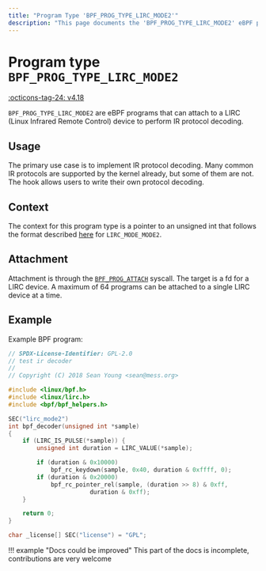 ```yaml
---
title: "Program Type 'BPF_PROG_TYPE_LIRC_MODE2'"
description: "This page documents the 'BPF_PROG_TYPE_LIRC_MODE2' eBPF program type, including its definition, usage, program types that can use it, and examples."
---
```

# Program type `BPF_PROG_TYPE_LIRC_MODE2`

<!-- [FEATURE_TAG](BPF_PROG_TYPE_LIRC_MODE2) -->
[:octicons-tag-24: v4.18](https://github.com/torvalds/linux/commit/f4364dcfc86df7c1ca47b256eaf6b6d0cdd0d936)
<!-- [/FEATURE_TAG] -->

`BPF_PROG_TYPE_LIRC_MODE2` are eBPF programs that can attach to a LIRC (Linux Infrared Remote Control) device to perform IR protocol decoding.

## Usage

The primary use case is to implement IR protocol decoding. 
Many common IR protocols are supported by the kernel already, but some of them are not.
The hook allows users to write their own protocol decoding.


## Context

The context for this program type is a pointer to an unsigned int that follows the format described [here](https://docs.kernel.org/userspace-api/media/rc/lirc-dev-intro.html#lirc-mode-mode2) for `LIRC_MODE_MODE2`.

## Attachment

Attachment is through the [`BPF_PROG_ATTACH`](../syscall/BPF_PROG_ATTACH.md) syscall.
The target is a fd for a LIRC device.
A maximum of 64 programs can be attached to a single LIRC device at a time.

## Example 

Example BPF program:

```c
// SPDX-License-Identifier: GPL-2.0
// test ir decoder
//
// Copyright (C) 2018 Sean Young <sean@mess.org>

#include <linux/bpf.h>
#include <linux/lirc.h>
#include <bpf/bpf_helpers.h>

SEC("lirc_mode2")
int bpf_decoder(unsigned int *sample)
{
    if (LIRC_IS_PULSE(*sample)) {
        unsigned int duration = LIRC_VALUE(*sample);

        if (duration & 0x10000)
            bpf_rc_keydown(sample, 0x40, duration & 0xffff, 0);
        if (duration & 0x20000)
            bpf_rc_pointer_rel(sample, (duration >> 8) & 0xff,
                       duration & 0xff);
    }

    return 0;
}

char _license[] SEC("license") = "GPL";
```

!!! example "Docs could be improved"
    This part of the docs is incomplete, contributions are very welcome
